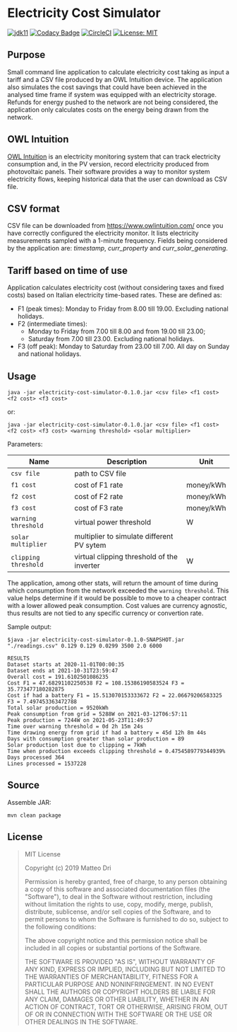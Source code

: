 # Electricity Cost Simulator

[![jdk11](https://img.shields.io/badge/java-11-blue.svg)](http://jdk.java.net/11)
[![Codacy Badge](https://api.codacy.com/project/badge/Grade/cd4fcd368f3f4818bbb351dc4e1a34c8)](https://www.codacy.com?utm_source=github.com&amp;utm_medium=referral&amp;utm_content=matteodri/electricity-cost-simulator&amp;utm_campaign=Badge_Grade)
[![CircleCI](https://circleci.com/gh/matteodri/electricity-cost-simulator.svg?style=svg&circle-token=4ce3a7aae23a86df5e7a4f53810706d5c1f1450a)](https://circleci.com/gh/matteodri/electricity-cost-simulator)
[![License: MIT](https://img.shields.io/badge/License-MIT-yellow.svg)](https://opensource.org/licenses/MIT)

## Purpose
Small command line application to calculate electricity cost taking as input a tariff and a CSV file produced by an OWL Intuition device. The application also simulates the cost savings that could have been achieved in the analysed time frame if system was equipped with an electricity storage.
Refunds for energy pushed to the network are not being considered, the application only calculates costs on the energy being drawn from the network.

## OWL Intuition
[OWL Intuition](http://www.theowl.com/index.php/owl-intuition/) is an electricity monitoring system that can track electricity consumption and, in the PV version, record electricity produced from photovoltaic panels. Their software provides a way to monitor system electricity flows, keeping historical data that the user can download as CSV file.

## CSV format
CSV file can be downloaded from https://www.owlintuition.com/ once you have correctly configured the electricity monitor. It lists electricity measurements sampled with a 1-minute frequency. Fields being considered by the application are: _timestamp_, _curr_property_ and _curr_solar_generating_.

## Tariff based on time of use
Application calculates electricity cost (without considering taxes and fixed costs) based on Italian electricity time-based rates. These are defined as:
<ul>
  <li>F1 (peak times): Monday to Friday from 8.00 till 19.00. Excluding national holidays.</li>
  <li>F2 (intermediate times):<ul>
                                <li> Monday to Friday from 7.00 till 8.00 and from 19.00 till 23.00;</li>
                                <li>Saturday from 7.00 till 23.00. Excluding national holidays.</li>
                              </ul></li>
  <li>F3 (off peak): Monday to Saturday from 23.00 till 7.00. All day on Sunday and national holidays.</li>
</ul>

## Usage
`java -jar electricity-cost-simulator-0.1.0.jar <csv file> <f1 cost> <f2 cost> <f3 cost>`

or:

`java -jar electricity-cost-simulator-0.1.0.jar <csv file> <f1 cost> <f2 cost> <f3 cost> <warning threshold> <solar multiplier>`

Parameters:

| Name                 | Description                                | Unit      |
|----------------------|--------------------------------------------|-----------|
| `csv file`           | path to CSV file                           |           |
| `f1 cost`            | cost of F1 rate                            | money/kWh |
| `f2 cost`            | cost of F2 rate                            | money/kWh |
| `f3 cost`            | cost of F3 rate                            | money/kWh |
| `warning threshold`  | virtual power threshold                    | W         |
| `solar multiplier`   | multiplier to simulate different PV sytem  |           |
| `clipping threshold` | virtual clipping threshold of the inverter | W         |


The application, among other stats, will return the amount of time during which consumption from the network exceeded the `warning threshold`. This value helps determine if it would be possible to move to a cheaper contract with a lower allowed peak consumption.
Cost values are currency agnostic, thus results are not tied to any specific currency or convertion rate.

Sample output:
    
    $java -jar electricity-cost-simulator-0.1.0-SNAPSHOT.jar "./readings.csv" 0.129 0.129 0.0299 3500 2.0 6000
    
    RESULTS
    Dataset starts at 2020-11-01T00:00:35
    Dataset ends at 2021-10-31T23:59:47
    Overall cost = 191.6102501086235
    Cost F1 = 47.68291102250538 F2 = 108.15386190583524 F3 = 35.773477180282875
    Cost if had a battery F1 = 15.513070153333672 F2 = 22.06679206583325 F3 = 7.497453363472788
    Total solar production = 9520kWh
    Peak consumption from grid = 5288W on 2021-03-12T06:57:11
    Peak production = 7244W on 2021-05-23T11:49:57
    Time over warning threshold = 0d 2h 15m 24s
    Time drawing energy from grid if had a battery = 45d 12h 8m 44s
    Days with consumption greater than solar production = 89
    Solar production lost due to clipping = 7kWh
    Time when production exceeds clipping threshold = 0.4754589779344939%
    Days processed 364
    Lines processed = 1537228

## Source

Assemble JAR:

    mvn clean package

## License

>MIT License
>
>Copyright (c) 2019 Matteo Dri
>
>Permission is hereby granted, free of charge, to any person obtaining a copy
>of this software and associated documentation files (the "Software"), to deal
>in the Software without restriction, including without limitation the rights
>to use, copy, modify, merge, publish, distribute, sublicense, and/or sell
>copies of the Software, and to permit persons to whom the Software is
>furnished to do so, subject to the following conditions:
>
>The above copyright notice and this permission notice shall be included in all
>copies or substantial portions of the Software.
>
>THE SOFTWARE IS PROVIDED "AS IS", WITHOUT WARRANTY OF ANY KIND, EXPRESS OR
>IMPLIED, INCLUDING BUT NOT LIMITED TO THE WARRANTIES OF MERCHANTABILITY,
>FITNESS FOR A PARTICULAR PURPOSE AND NONINFRINGEMENT. IN NO EVENT SHALL THE
>AUTHORS OR COPYRIGHT HOLDERS BE LIABLE FOR ANY CLAIM, DAMAGES OR OTHER
>LIABILITY, WHETHER IN AN ACTION OF CONTRACT, TORT OR OTHERWISE, ARISING FROM,
>OUT OF OR IN CONNECTION WITH THE SOFTWARE OR THE USE OR OTHER DEALINGS IN THE
>SOFTWARE.
